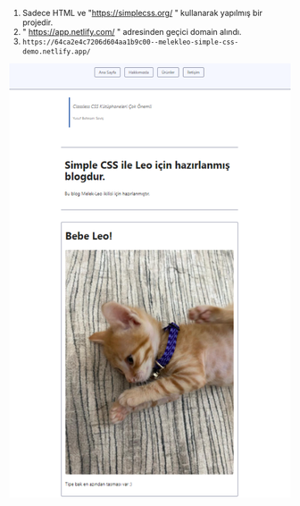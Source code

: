 1. Sadece HTML ve "https://simplecss.org/ " kullanarak yapılmış bir projedir.
2. " https://app.netlify.com/ "  adresinden geçici domain alındı.
3. `` https://64ca2e4c7206d604aa1b9c00--melekleo-simple-css-demo.netlify.app/ ``

![Leo](./img/Leo.png)